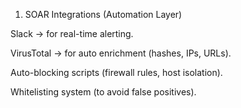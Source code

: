1. SOAR Integrations (Automation Layer)

Slack → for real-time alerting.

VirusTotal → for auto enrichment (hashes, IPs, URLs).

Auto-blocking scripts (firewall rules, host isolation).

Whitelisting system (to avoid false positives).